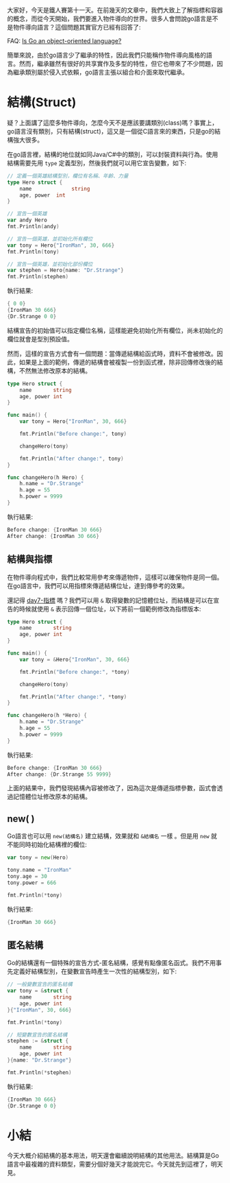 大家好，今天是鐵人賽第十一天。在前幾天的文章中，我們大致上了解指標和容器的概念，而從今天開始，我們要進入物件導向的世界。很多人會問說go語言是不是物件導向語言？這個問題其實官方已經有回答了:

FAQ: [Is Go an object-oriented language?](https://golang.org/doc/faq#Is_Go_an_object-oriented_language)

簡單來說，由於go語言少了繼承的特性，因此我們只能稱作物件導向風格的語言。然而，繼承雖然有很好的共享實作及多型的特性，但它也帶來了不少問題，因為繼承類別屬於侵入式依賴，go語言主張以組合和介面來取代繼承。



# 結構(Struct)

疑？上面講了這麼多物件導向，怎麼今天不是應該要講類別(class)嗎？事實上，go語言沒有類別，只有結構(struct)，這又是一個從C語言來的東西，只是go的結構強大很多。

在go語言裡，結構的地位就如同Java/C#中的類別，可以封裝資料與行為。使用結構需要先用 `type` 定義型別，然後我們就可以用它宣告變數，如下:

```go
// 定義一個英雄結構型別，欄位有名稱、年齡、力量
type Hero struct {
    name             string
    age, power  int
}

// 宣告一個英雄
var andy Hero
fmt.Println(andy)

// 宣告一個英雄，並初始化所有欄位
var tony = Hero{"IronMan", 30, 666}
fmt.Println(tony)

// 宣告一個英雄，並初始化部份欄位
var stephen = Hero{name: "Dr.Strange"}
fmt.Println(stephen)
```

執行結果:

```go
{ 0 0}
{IronMan 30 666}
{Dr.Strange 0 0}
```

結構宣告的初始值可以指定欄位名稱，這樣能避免初始化所有欄位，尚未初始化的欄位就會是型別預設值。

然而，這樣的宣告方式會有一個問題：當傳遞結構給函式時，資料不會被修改。因此，如果是上面的範例，傳遞的結構會被複製一份到函式裡，除非回傳修改後的結構，不然無法修改原本的結構。

```go
type Hero struct {
	name       string
	age, power int
}

func main() {
	var tony = Hero{"IronMan", 30, 666}

	fmt.Println("Before change:", tony)

	changeHero(tony)

	fmt.Println("After change:", tony)
}

func changeHero(h Hero) {
	h.name = "Dr.Strange"
	h.age = 55
	h.power = 9999
}
```

執行結果:

```go
Before change: {IronMan 30 666}
After change: {IronMan 30 666}
```



## 結構與指標

在物件導向程式中，我們比較常用參考來傳遞物件，這樣可以確保物件是同一個。在go語言中，我們可以用指標來傳遞結構位址，達到傳參考的效果。

還記得 [day7-指標](https://ithelp.ithome.com.tw/articles/10214851) 嗎？我們可以用 `&` 取得變數的記憶體位址，而結構是可以在宣告的時候就使用 `&` 表示回傳一個位址，以下將前一個範例修改為指標版本:

```go
type Hero struct {
	name       string
	age, power int
}

func main() {
	var tony = &Hero{"IronMan", 30, 666}

	fmt.Println("Before change:", *tony)

	changeHero(tony)

	fmt.Println("After change:", *tony)
}

func changeHero(h *Hero) {
	h.name = "Dr.Strange"
	h.age = 55
	h.power = 9999
}
```

執行結果:

```go
Before change: {IronMan 30 666}
After change: {Dr.Strange 55 9999}
```

上面的結果中，我們發現結構內容被修改了，因為這次是傳遞指標參數，函式會透過記憶體位址修改原本的結構。



## new( )

Go語言也可以用 `new(結構名)` 建立結構，效果就和 `&結構名` 一樣 。但是用 `new` 就不能同時初始化結構裡的欄位:

```go
var tony = new(Hero)

tony.name = "IronMan"
tony.age = 30
tony.power = 666

fmt.Println(*tony)
```

執行結果:

```go
{IronMan 30 666}
```



## 匿名結構

Go的結構還有一個特殊的宣告方式-匿名結構，感覺有點像匿名函式。我們不用事先定義好結構型別，在變數宣告時產生一次性的結構型別，如下:

```go
// 一般變數宣告的匿名結構
var tony = &struct {
    name       string
    age, power int
}{"IronMan", 30, 666}

fmt.Println(*tony)

// 短變數宣告的匿名結構
stephen := &struct {
    name       string
    age, power int
}{name: "Dr.Strange"}

fmt.Println(*stephen)
```

執行結果:

```go
{IronMan 30 666}
{Dr.Strange 0 0}
```



# 小結

今天大概介紹結構的基本用法，明天還會繼續說明結構的其他用法。結構算是Go語言中最複雜的資料類型，需要分個好幾天才能說完它。今天就先到這裡了，明天見。

